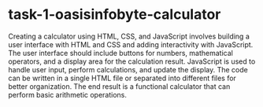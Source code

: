 # task-1-oasisinfobyte-calculator
Creating a calculator using HTML, CSS, and JavaScript involves building a user interface with HTML and CSS and adding interactivity with JavaScript. 
The user interface should include buttons for numbers, mathematical operators, and a display area for the calculation result.
JavaScript is used to handle user input, perform calculations, and update the display.
The code can be written in a single HTML file or separated into different files for better organization. 
The end result is a functional calculator that can perform basic arithmetic operations.
